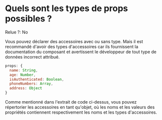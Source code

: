 # Quels sont les types de props possibles ?

Relue ?: No

Vous pouvez déclarer des accessoires avec ou sans type.  Mais il est recommandé 
d'avoir des types d'accessoires car ils fournissent la documentation du 
composant et avertissent le développeur de tout type de données 
incorrect attribué.

```jsx
props: {
  name: String,
  age: Number,
  isAuthenticated: Boolean,
  phoneNumbers: Array,
  address: Object
}
```

Comme mentionné dans l'extrait de code ci-dessus, vous pouvez répertorier les 
accessoires en tant qu'objet, où les noms et les valeurs des propriétés 
contiennent respectivement les noms et les types d'accessoires.